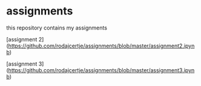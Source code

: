 # assignments
this repository contains my assignments

[assignment 2]
(https://github.com/rodajcertje/assignments/blob/master/assignment2.ipynb)

[assignment 3]
(https://github.com/rodajcertje/assignments/blob/master/assignment3.ipynb)
